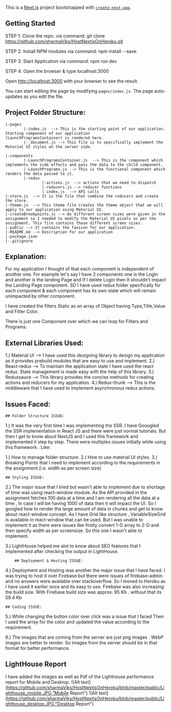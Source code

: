 This is a [Next.js](https://nextjs.org/) project bootstrapped with [`create-next-app`](https://github.com/vercel/next.js/tree/canary/packages/create-next-app).

## Getting Started

STEP 1:
Clone the repo. via command: git clone https://github.com/sharmaViks/HostNextjsOnHeroku.git

STEP 2:
Install NPM modules via command: npm install --save.

STEP 3:
Start Application via command: npm run dev

STEP 4:
Open the browser & type localhost:3000


Open [http://localhost:3000](http://localhost:3000) with your browser to see the result.

You can start editing the page by modifying `pages/index.js`. The page auto-updates as you edit the file.

## Project Folder Structure:

    |-pages
            |-index.js  --> This is the starting point of our application. Starting component of our application                      (LaunchProgramsContainer) is rendered here.
            |-_document.js --> This file is to specifically implement the Material UI styles on the server side.

    |-components
            |-LaunchProgramsContainer.js  --> This is the component which implements the side effects and pass the data to the child component.
            |-LaunchPrograms.js --> This is the functional component which renders the data passed to it.
            |-redux
                    |-actions.js  --> actions that we need to dispatch
                    |-reducers.js --> reducer functions
                    |-index.js  --> API calls
    |-store.js  --> It is the file that combine the reducers and create the store.
    |-theme.js  --> This theme file creates the theme object that we will apply to our application using Material UI.
    |-createBreakpoints.js --> As different screen sizes were given in the assignment so I needed to modify the Material UI pixels as per the assignment. This file contains those different screen sizes.
    |-public --> It contains the favicon for our application.
    |-README.md --> Description for our application
    |-package.json 
    |-.gitignore


## Explanation:

For my application I thought of that each component is independent of another one. For example let's say I have 2 components one is the Login and another is the landing Page  and If I delete Login then It shouldn't impact the Landing Page component. SO I have used redux folder specifically for each component & each component has its own state which will remain unimpacted by other component.

I have created the filters Static as an array of Object having Type,Title,Value and Filter Color.

There is just one Component over which we can loop for Filters and Programs.

## External Libraries Used:

1.) Material UI --> I have used this designing library to design my application as it provides prebuild modules that are easy to use and implement.
2.) React-redux --> To maintain the application state I have used the react redux. State management is made easy with the help of this library.
3.) Reduxsauce --> This library provides the concise methods for creating actions and reducers for my application.
4.) Redux-thunk --> This is the middleware that I have used to implement asynchronous redux actions.

## Issues Faced:

    ## Folder Structure ISSUE:
1.) It was the very first time I was implementing the SSR. I have Gooogled the SSR implementation in React JS and there were just normal tutorials. But then I get to know about NextJS and I used this framework and implemented it step by step. There were multiples issues initially while using this framework . Like:

1.) How to manage folder structure.
2.) How to use material UI styles.
3.) Breaking Points that I need to implement according to the requirements in the assignment.(i.e. width as per screen size)

    ## Styling ISSUE:
2.) The major issue that I tried but wasn't able to implement due to shortage of time was using react-window module.
As the API provided in the assignment fetches 100 data at a time and I am rendering all the data at a time , In case I will be having 1000 of data then it will impact the UI. So I googled how to render the large amount of data in chunks and get to know about react-window concept. As I have Grid like structure , VariableSizeGrid is available in react-window that can be used. But I was unable to implement it as there were issues like firstly convert 1-D array to 2-D and then specify width as per screensize. So this one I wasn't able to implement.

3.) LightHouse helped me alot to know about SEO features that I implemented after checking the output in LightHouse.

        ## Deployment & Hosting ISSUE:
4.) Deployment and Hosting was another the major issue that I have faced. I was trying to host it over Firebase but there were issues of firebase-admin and no answers were available over stackoverflow. So I moved to Heroku as I have used it earlier once and its easy to use. Firebase was also increasing the build size. With Firebase build size was approx. 95 Kb . without that its  59.4 Kb

    ## Coding ISSUE:
5.) While changing the button color over click was a issue that I faced Then I used the array for the color and updated the value according to the requirement.

6.) The images that are coming from the server are just png images . WebP images are better to render. So images from the server should be in that format for better performance.

## LightHouse Report

I have added the images as well as Pdf of the Lighthouse performance report for Mobile and Desktop.
![Alt text](https://github.com/sharmaViks/HostNextjsOnHeroku/blob/master/public/Lighthouse_mobile.JPG,"Mobile Report")
![Alt text](https://github.com/sharmaViks/HostNextjsOnHeroku/blob/master/public/Lighthouse_desktop.JPG,"Desktop Report")

